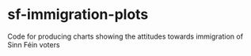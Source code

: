 # sf-immigration-plots
Code for producing charts showing the attitudes towards immigration of Sinn Féin voters
